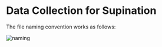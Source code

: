 # Data Collection for Supination
The file naming convention works as follows:

![naming](https://drive.google.com/file/d/1JSSspDr0BNdbemCVpfeapYzJI-4x2xxT/view?usp=sharing)
